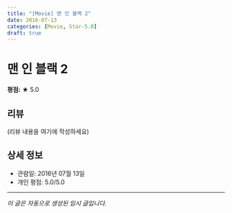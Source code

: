 ```yaml
---
title: "[Movie] 맨 인 블랙 2"
date: 2016-07-13
categories: [Movie, Star-5.0]
draft: true
---
```


# 맨 인 블랙 2

**평점:** ★ 5.0

## 리뷰

(리뷰 내용을 여기에 작성하세요)

## 상세 정보

- 관람일: 2016년 07월 13일
- 개인 평점: 5.0/5.0

---

*이 글은 자동으로 생성된 임시 글입니다.*
